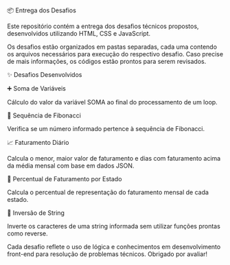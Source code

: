 📦 Entrega dos Desafios

Este repositório contém a entrega dos desafios técnicos propostos, desenvolvidos utilizando HTML, CSS e JavaScript.

Os desafios estão organizados em pastas separadas, cada uma contendo os arquivos necessários para execução do respectivo desafio. Caso precise de mais informações, os códigos estão prontos para serem revisados.

✨ Desafios Desenvolvidos

➕ Soma de Variáveis

Cálculo do valor da variável SOMA ao final do processamento de um loop.

💎 Sequência de Fibonacci

Verifica se um número informado pertence à sequência de Fibonacci.

📈 Faturamento Diário

Calcula o menor, maior valor de faturamento e dias com faturamento acima da média mensal com base em dados JSON.

💸 Percentual de Faturamento por Estado

Calcula o percentual de representação do faturamento mensal de cada estado.

🔄 Inversão de String

Inverte os caracteres de uma string informada sem utilizar funções prontas como reverse.

Cada desafio reflete o uso de lógica e conhecimentos em desenvolvimento front-end para resolução de problemas técnicos. Obrigado por avaliar!
